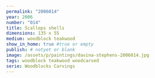 ```yaml
---
permalink: "2006014"
year: 2006
number: "014"
title: Scallops shells
dimensions: 135 x 55
medium: woodblock teakwood
show_in_home: true #true or empty
publish: # notyet or blank
image: /assets/p/paintings/davina-stephens-2006014.jpg
tags: woodblock teakwood woodcarved
serie: Woodblocks Carvings
---
```

